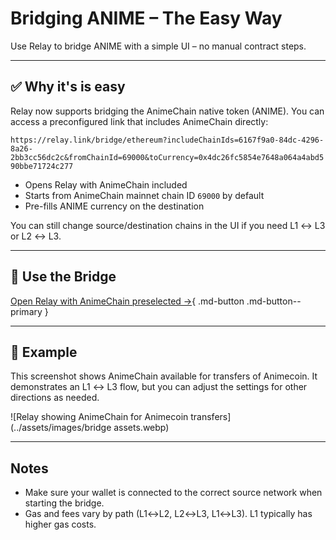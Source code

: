 # Bridging ANIME – The Easy Way

Use Relay to bridge ANIME with a simple UI – no manual contract steps.

---

## ✅ Why it's is easy

Relay now supports bridging the AnimeChain native token (ANIME). You can access a preconfigured link that includes AnimeChain directly:

`https://relay.link/bridge/ethereum?includeChainIds=6167f9a0-84dc-4296-8a26-2bb3cc56dc2c&fromChainId=69000&toCurrency=0x4dc26fc5854e7648a064a4abd590bbe71724c277`

- Opens Relay with AnimeChain included
- Starts from AnimeChain mainnet chain ID `69000` by default
- Pre-fills ANIME currency on the destination

You can still change source/destination chains in the UI if you need L1 ↔ L3 or L2 ↔ L3.

---

## 🔗 Use the Bridge

[Open Relay with AnimeChain preselected →](https://relay.link/bridge/ethereum?includeChainIds=6167f9a0-84dc-4296-8a26-2bb3cc56dc2c&fromChainId=69000&toCurrency=0x4dc26fc5854e7648a064a4abd590bbe71724c277){ .md-button .md-button--primary }

---

## 📸 Example

This screenshot shows AnimeChain available for transfers of Animecoin. It demonstrates an L1 ↔ L3 flow, but you can adjust the settings for other directions as needed.

![Relay showing AnimeChain for Animecoin transfers](../assets/images/bridge assets.webp)

---

## Notes

- Make sure your wallet is connected to the correct source network when starting the bridge.
- Gas and fees vary by path (L1↔L2, L2↔L3, L1↔L3). L1 typically has higher gas costs.


